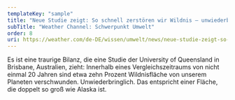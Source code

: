```yaml
---
templateKey: "sample"
title: "Neue Studie zeigt: So schnell zerstören wir Wildnis – unwiederbringlich"
subTitle: "Weather Channel: Schwerpunkt Umwelt"
order: 8
uri: https://weather.com/de-DE/wissen/umwelt/news/neue-studie-zeigt-so-schnell-zerstoren-wir-wildnis
---
```


Es ist eine traurige Bilanz, die eine Studie der University of Queensland in Brisbane, Australien, zieht: Innerhalb eines Vergleichszeitraums von nicht einmal 20 Jahren sind etwa zehn Prozent Wildnisfläche von unserem Planeten verschwunden. Unwiederbringlich. Das entspricht einer Fläche, die doppelt so groß wie Alaska ist.
